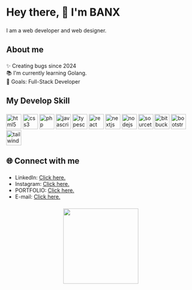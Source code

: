 <h1 align="left">Hey there, 👋 I'm BANX</h1>

###

<p align="left">I am a web developer and web designer.</p>

###

<h2 align="left">About me</h2>

###

<p align="left">✨ Creating bugs since 2024<br>📚 I'm currently learning Golang.<br>🎯 Goals: Full-Stack Developer</p>

###

<h2 align="left">My Develop Skill</h2>

###

<div align="left">
  <img src="https://cdn.jsdelivr.net/gh/devicons/devicon/icons/html5/html5-original.svg" width="40"  height="40" alt="html5 logo"  />
  <img src="https://cdn.jsdelivr.net/gh/devicons/devicon/icons/css3/css3-original.svg" width="40" height="40" alt="css3 logo"  />
  <img src="https://cdn.jsdelivr.net/gh/devicons/devicon/icons/php/php-original.svg" width="40"  height="40" alt="php logo"  />
  <img src="https://cdn.jsdelivr.net/gh/devicons/devicon/icons/javascript/javascript-original.svg" width="40"  height="40" alt="javascript logo"  />
  <img src="https://cdn.jsdelivr.net/gh/devicons/devicon/icons/typescript/typescript-original.svg" width="40"  height="40" alt="typescript logo"  />
  <img src="https://cdn.jsdelivr.net/gh/devicons/devicon/icons/react/react-original.svg" width="40"  height="40" alt="react logo"  />
  <img src="https://cdn.jsdelivr.net/gh/devicons/devicon/icons/nextjs/nextjs-original.svg" width="40"  height="40" alt="nextjs logo"  />
  <img src="https://cdn.jsdelivr.net/gh/devicons/devicon/icons/nodejs/nodejs-original.svg" width="40" height="40" alt="nodejs logo"  />
  <img src="https://cdn.jsdelivr.net/gh/devicons/devicon/icons/sourcetree/sourcetree-original.svg" width="40"  height="40" alt="sourcetree logo"  />
  <img src="https://cdn.jsdelivr.net/gh/devicons/devicon/icons/bitbucket/bitbucket-original.svg" width="40"  height="40" alt="bitbucket logo"  />
  <img src="https://cdn.jsdelivr.net/gh/devicons/devicon/icons/bootstrap/bootstrap-original.svg" width="40"  height="40" alt="bootstrap logo"  />
  <img src="https://cdn.jsdelivr.net/gh/devicons/devicon/icons/tailwindcss/tailwindcss-original-wordmark.svg" width="40"  height="40" alt="tailwindcss logo"  />
</div>

###

<h2 align="left">🌐 Connect with me</h2>

###

- LinkedIn: <a href="https://www.linkedin.com/in/ponpitak-s-73162527a/" target="_blank">Click here.</a>
- Instagram: <a href="https://www.instagram.com/bp.srm/" target="_blank">Click here.</a>
- PORTFOLIO: <a href="https://banxdev-portfolio.vercel.app/" target="_blank">Click here.</a>
- E-mail: <a href="mailto:bank.pptsrm@gmail.com" target="_blank">Click here.</a>

###

<div align="center">
  <img height="200" src="https://media.giphy.com/media/v1.Y2lkPTc5MGI3NjExZXUxemtvandhdTJxY3VucWd2YmgwZzIwbnc3bmo1eW04ajA1NGVteiZlcD12MV9pbnRlcm5hbF9naWZfYnlfaWQmY3Q9Zw/JqmupuTVZYaQX5s094/giphy.gif"  />
</div>

###
